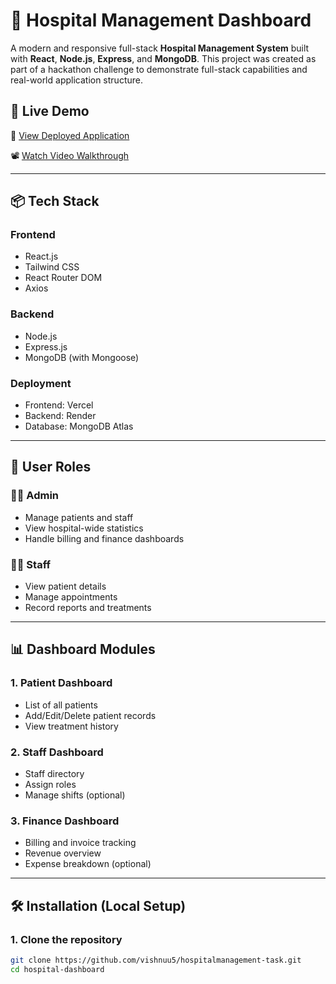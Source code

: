 # 🏥 Hospital Management Dashboard

A modern and responsive full-stack **Hospital Management System** built with **React**, **Node.js**, **Express**, and **MongoDB**. This project was created as part of a hackathon challenge to demonstrate full-stack capabilities and real-world application structure.

## 🚀 Live Demo

🔗 [View Deployed Application](https://your-deployed-link.com)

📽️ [Watch Video Walkthrough](https://your-video-link.com)

---

## 📦 Tech Stack

### Frontend
- React.js
- Tailwind CSS
- React Router DOM
- Axios

### Backend
- Node.js
- Express.js
- MongoDB (with Mongoose)

### Deployment
- Frontend: Vercel
- Backend: Render
- Database: MongoDB Atlas

---

## 👥 User Roles

### 👨‍⚕️ Admin
- Manage patients and staff
- View hospital-wide statistics
- Handle billing and finance dashboards

### 🧑‍⚕️ Staff
- View patient details
- Manage appointments
- Record reports and treatments

---

## 📊 Dashboard Modules

### 1. Patient Dashboard
- List of all patients
- Add/Edit/Delete patient records
- View treatment history

### 2. Staff Dashboard
- Staff directory
- Assign roles
- Manage shifts (optional)

### 3. Finance Dashboard
- Billing and invoice tracking
- Revenue overview
- Expense breakdown (optional)

---

## 🛠️ Installation (Local Setup)

### 1. Clone the repository
```bash
git clone https://github.com/vishnuu5/hospitalmanagement-task.git
cd hospital-dashboard
```


